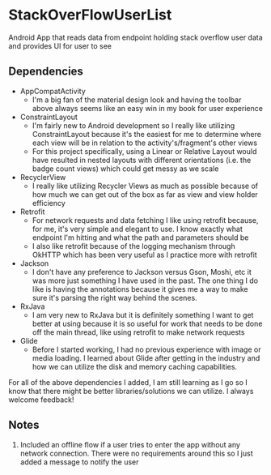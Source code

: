 # StackOverFlowUserList
Android App that reads data from endpoint holding stack overflow user data and provides UI for user to see

## Dependencies
- AppCompatActivity
  - I'm a big fan of the material design look and having the toolbar above always seems like an easy win in my book for user experience
- ConstraintLayout
  - I'm fairly new to Android development so I really like utilizing ConstraintLayout because it's the easiest for me to determine where each view will be in relation to the activity's/fragment's other views
  - For this project specifically, using a Linear or Relative Layout would have resulted in nested layouts with different orientations (i.e. the badge count views) which could get messy as we scale
- RecyclerView
  - I really like utilizing Recycler Views as much as possible because of how much we can get out of the box as far as view and view holder efficiency
- Retrofit
  - For network requests and data fetching I like using retrofit because, for me, it's very simple and elegant to use. I know exactly what endpoint I'm hitting and what the path and parameters should be
  - I also like retrofit because of the logging mechanism through OkHTTP which has been very useful as I practice more with retrofit
- Jackson
  - I don't have any preference to Jackson versus Gson, Moshi, etc it was more just something I have used in the past. The one thing I do like is having the annotations because it gives me a way to make sure it's parsing the right way behind the scenes.
- RxJava
  - I am very new to RxJava but it is definitely something I want to get better at using because it is so useful for work that needs to be done off the main thread, like using retrofit to make network requests
- Glide
  - Before I started working, I had no previous experience with image or media loading. I learned about Glide after getting in the industry and how we can utilize the disk and memory caching capabilities.
  
For all of the above dependencies I added, I am still learning as I go so I know that there might be better libraries/solutions we can utilize. I always welcome feedback!
## Notes

1. Included an offline flow if a user tries to enter the app without any network connection. There were no requirements around this so I just added a message to notify the user
